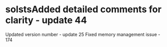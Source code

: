 # solstsAdded detailed comments for clarity - update 44
Updated version number - update 25
Fixed memory management issue - 174
